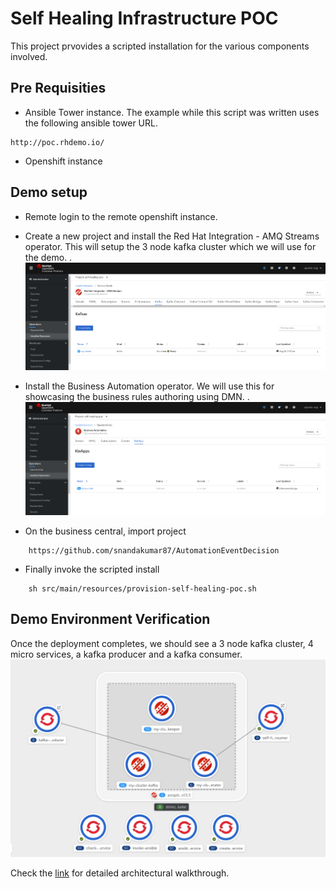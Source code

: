 # Self Healing Infrastructure POC

This project prvovides a scripted installation for the various components involved.

## Pre Requisities

+ Ansible Tower instance. The example while this script was written uses the following
ansible tower URL.
```
http://poc.rhdemo.io/
```
+ Openshift instance

## Demo setup
+ Remote login to the remote openshift instance. 
+ Create a new project and install the Red Hat Integration - AMQ Streams operator.
This will setup the 3 node kafka cluster which we will use for the demo.
.   ![Amqstreamsoperator](src/main/resources/images/amqstreams.png)


+ Install the Business Automation operator. We will use this for showcasing the business rules authoring using DMN.
. ![Baoperator](src/main/resources/images/ba_operator.png)

+ On the business central, import project 
```
    https://github.com/snandakumar87/AutomationEventDecision
```
+ Finally invoke the scripted install

```
    sh src/main/resources/provision-self-healing-poc.sh
```

## Demo Environment Verification
Once the deployment completes, we should see a 3 node kafka cluster, 4 micro services, a kafka producer and a kafka consumer.
![Demo Topology](src/main/resources/images/ansible_architecture.png)

Check the [link](https://docs.google.com/document/d/1rMdVhcOfXVzWm_oXO0tY0cy3E-CExafMQZo6s-bu7WA/edit#heading=h.66y4kqbj468a) for detailed architectural walkthrough.